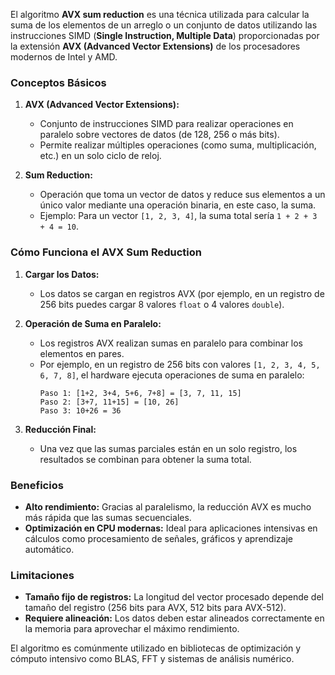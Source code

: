 El algoritmo **AVX sum reduction** es una técnica utilizada para calcular la suma de los elementos de un arreglo o un conjunto de datos utilizando las instrucciones SIMD (**Single Instruction, Multiple Data**) proporcionadas por la extensión **AVX (Advanced Vector Extensions)** de los procesadores modernos de Intel y AMD.

### Conceptos Básicos
1. **AVX (Advanced Vector Extensions):**
   - Conjunto de instrucciones SIMD para realizar operaciones en paralelo sobre vectores de datos (de 128, 256 o más bits).
   - Permite realizar múltiples operaciones (como suma, multiplicación, etc.) en un solo ciclo de reloj.

2. **Sum Reduction:**
   - Operación que toma un vector de datos y reduce sus elementos a un único valor mediante una operación binaria, en este caso, la suma.
   - Ejemplo: Para un vector `[1, 2, 3, 4]`, la suma total sería `1 + 2 + 3 + 4 = 10`.

### Cómo Funciona el AVX Sum Reduction
1. **Cargar los Datos:**
   - Los datos se cargan en registros AVX (por ejemplo, en un registro de 256 bits puedes cargar 8 valores `float` o 4 valores `double`).

2. **Operación de Suma en Paralelo:**
   - Los registros AVX realizan sumas en paralelo para combinar los elementos en pares.
   - Por ejemplo, en un registro de 256 bits con valores `[1, 2, 3, 4, 5, 6, 7, 8]`, el hardware ejecuta operaciones de suma en paralelo:
     ```
     Paso 1: [1+2, 3+4, 5+6, 7+8] = [3, 7, 11, 15]
     Paso 2: [3+7, 11+15] = [10, 26]
     Paso 3: 10+26 = 36
     ```

3. **Reducción Final:**
   - Una vez que las sumas parciales están en un solo registro, los resultados se combinan para obtener la suma total.

### Beneficios
- **Alto rendimiento:** Gracias al paralelismo, la reducción AVX es mucho más rápida que las sumas secuenciales.
- **Optimización en CPU modernas:** Ideal para aplicaciones intensivas en cálculos como procesamiento de señales, gráficos y aprendizaje automático.

### Limitaciones
- **Tamaño fijo de registros:** La longitud del vector procesado depende del tamaño del registro (256 bits para AVX, 512 bits para AVX-512).
- **Requiere alineación:** Los datos deben estar alineados correctamente en la memoria para aprovechar el máximo rendimiento.

El algoritmo es comúnmente utilizado en bibliotecas de optimización y cómputo intensivo como BLAS, FFT y sistemas de análisis numérico.
